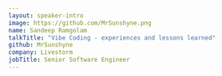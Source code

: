 ```yaml
---
layout: speaker-intro
image: https://github.com/MrSunshyne.png
name: Sandeep Ramgolam
talkTitle: "Vibe Coding - experiences and lessons learned"
github: MrSunshyne
company: Livestorm
jobTitle: Senior Software Engineer
---
```

